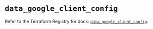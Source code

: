 # `data_google_client_config`

Refer to the Terraform Registry for docs: [`data_google_client_config`](https://registry.terraform.io/providers/hashicorp/google/5.11.0/docs/data-sources/client_config).
